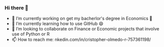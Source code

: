 ### Hi there 👋

- 🔭 I’m currently working on get my bacherlor's degree in Economics 🤔
- 🌱 I’m currently learning how to use GitHub 😄
- 👯 I’m looking to collaborate on Finance or Economic projects that involve use of Python or R
- 📫 How to reach me: nkedin.com/in/cristopher-olmedo-r-757361198/
